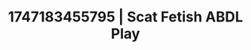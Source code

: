 ---
categories:
- Nude shadows
- Intimate rebellion
- AI sensuality
- Latex & lace
- Lip gloss fantasy
image: /assets/images/1747183455795.jpg
layout: post
seo:
  description: Featured content with high-quality ABDL Play, Scat Fetish. HD images
    available.
  keywords: ABDL Play, Scat Fetish
  og_image: /assets/images/1747183455795.jpg
  schema_type: VisualArtwork
tags:
- ABDL Play
- Scat Fetish
- '#1747183455795'
title: 1747183455795 | Scat Fetish ABDL Play
---